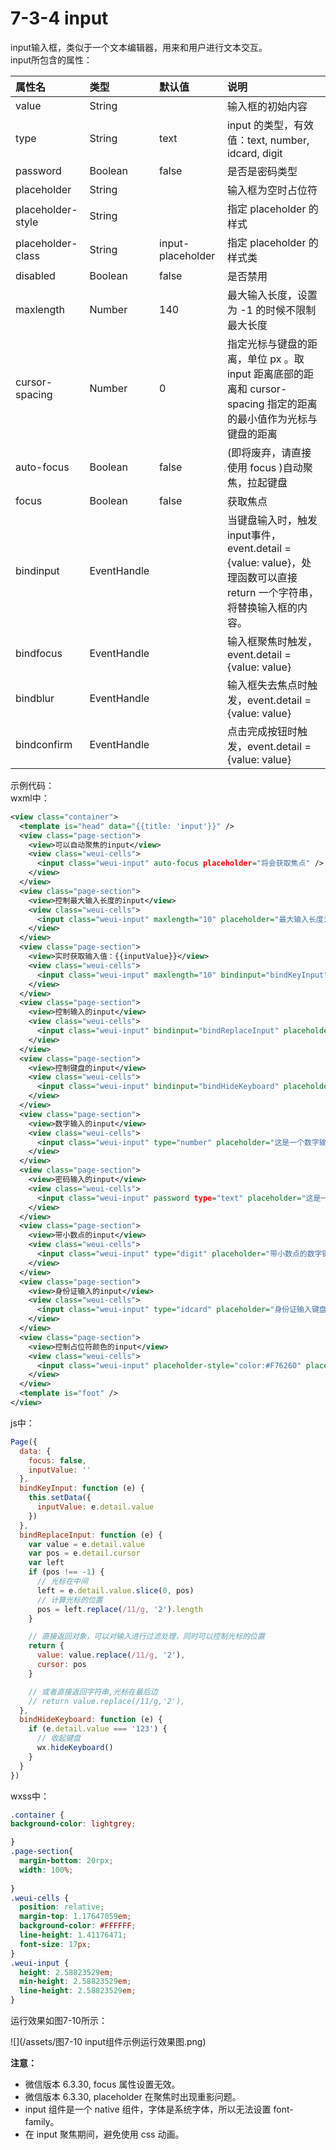 # 7-3-4 input

input输入框，类似于一个文本编辑器，用来和用户进行文本交互。  
input所包含的属性：

| 属性名 | 类型 | 默认值 | 说明 |
| :--- | :--- | :--- | :--- |
| value | String |  | 输入框的初始内容 |
| type | String | text | input 的类型，有效值：text, number, idcard, digit |
| password | Boolean | false | 是否是密码类型 |
| placeholder | String |  | 输入框为空时占位符 |
| placeholder-style | String |  | 指定 placeholder 的样式 |
| placeholder-class | String | input-placeholder | 指定 placeholder 的样式类 |
| disabled | Boolean | false | 是否禁用 |
| maxlength | Number | 140 | 最大输入长度，设置为 -1 的时候不限制最大长度 |
| cursor-spacing | Number | 0 | 指定光标与键盘的距离，单位 px 。取 input 距离底部的距离和 cursor-spacing 指定的距离的最小值作为光标与键盘的距离 |
| auto-focus | Boolean | false | \(即将废弃，请直接使用 focus \)自动聚焦，拉起键盘 |
| focus | Boolean | false | 获取焦点 |
| bindinput | EventHandle |  | 当键盘输入时，触发input事件，event.detail = {value: value}，处理函数可以直接 return 一个字符串，将替换输入框的内容。 |
| bindfocus | EventHandle |  | 输入框聚焦时触发，event.detail = {value: value} |
| bindblur | EventHandle |  | 输入框失去焦点时触发，event.detail = {value: value} |
| bindconfirm | EventHandle |  | 点击完成按钮时触发，event.detail = {value: value} |

示例代码：  
wxml中：

```xml
<view class="container">
  <template is="head" data="{{title: 'input'}}" />
  <view class="page-section">
    <view>可以自动聚焦的input</view>
    <view class="weui-cells">
      <input class="weui-input" auto-focus placeholder="将会获取焦点" />
    </view>
  </view>
  <view class="page-section">
    <view>控制最大输入长度的input</view>
    <view class="weui-cells">
      <input class="weui-input" maxlength="10" placeholder="最大输入长度为10" />
    </view>
  </view>
  <view class="page-section">
    <view>实时获取输入值：{{inputValue}}</view>
    <view class="weui-cells">
      <input class="weui-input" maxlength="10" bindinput="bindKeyInput" placeholder="输入同步到view中" />
    </view>
  </view>
  <view class="page-section">
    <view>控制输入的input</view>
    <view class="weui-cells">
      <input class="weui-input" bindinput="bindReplaceInput" placeholder="连续的两个1会变成2" />
    </view>
  </view>
  <view class="page-section">
    <view>控制键盘的input</view>
    <view class="weui-cells">
      <input class="weui-input" bindinput="bindHideKeyboard" placeholder="输入123自动收起键盘" />
    </view>
  </view>
  <view class="page-section">
    <view>数字输入的input</view>
    <view class="weui-cells">
      <input class="weui-input" type="number" placeholder="这是一个数字输入框" />
    </view>
  </view>
  <view class="page-section">
    <view>密码输入的input</view>
    <view class="weui-cells">
      <input class="weui-input" password type="text" placeholder="这是一个密码输入框" />
    </view>
  </view>
  <view class="page-section">
    <view>带小数点的input</view>
    <view class="weui-cells">
      <input class="weui-input" type="digit" placeholder="带小数点的数字键盘" />
    </view>
  </view>
  <view class="page-section">
    <view>身份证输入的input</view>
    <view class="weui-cells">
      <input class="weui-input" type="idcard" placeholder="身份证输入键盘" />
    </view>
  </view>
  <view class="page-section">
    <view>控制占位符颜色的input</view>
    <view class="weui-cells">
      <input class="weui-input" placeholder-style="color:#F76260" placeholder="占位符字体是红色的" />
    </view>
  </view>
  <template is="foot" />
</view>
```

js中：

```js
Page({
  data: {
    focus: false,
    inputValue: ''
  },
  bindKeyInput: function (e) {
    this.setData({
      inputValue: e.detail.value
    })
  },
  bindReplaceInput: function (e) {
    var value = e.detail.value
    var pos = e.detail.cursor
    var left
    if (pos !== -1) {
      // 光标在中间
      left = e.detail.value.slice(0, pos)
      // 计算光标的位置
      pos = left.replace(/11/g, '2').length
    }

    // 直接返回对象，可以对输入进行过滤处理，同时可以控制光标的位置
    return {
      value: value.replace(/11/g, '2'),
      cursor: pos
    }

    // 或者直接返回字符串,光标在最后边
    // return value.replace(/11/g,'2'),
  },
  bindHideKeyboard: function (e) {
    if (e.detail.value === '123') {
      // 收起键盘
      wx.hideKeyboard()
    }
  }
})
```
wxss中：
```css
.container {
background-color: lightgrey;

}
.page-section{
  margin-bottom: 20rpx;
  width: 100%;
  
}
.weui-cells {
  position: relative;
  margin-top: 1.17647059em;
  background-color: #FFFFFF;
  line-height: 1.41176471;
  font-size: 17px;
}
.weui-input {
  height: 2.58823529em;
  min-height: 2.58823529em;
  line-height: 2.58823529em;
}
```

运行效果如图7-10所示：


![](/assets/图7-10 input组件示例运行效果图.png)


**注意：**
* 微信版本 6.3.30, focus 属性设置无效。
* 微信版本 6.3.30, placeholder 在聚焦时出现重影问题。
* input 组件是一个 native 组件，字体是系统字体，所以无法设置 font-family。
* 在 input 聚焦期间，避免使用 css 动画。

